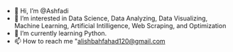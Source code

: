 - 👋 Hi, I’m @Ashfadi
- 👀 I’m interested in Data Science, Data Analyzing, Data Visualizing, Machine Learning, Artificial Intilligence, Web Scraping, and Optimization
- 🌱 I’m currently learning Python.
- 📫 How to reach me "alishbahfahad120@gmail.com

<!---
Ashfadi/Ashfadi is a ✨ special ✨ repository because its `README.md` (this file) appears on your GitHub profile.
You can click the Preview link to take a look at your changes.
--->
